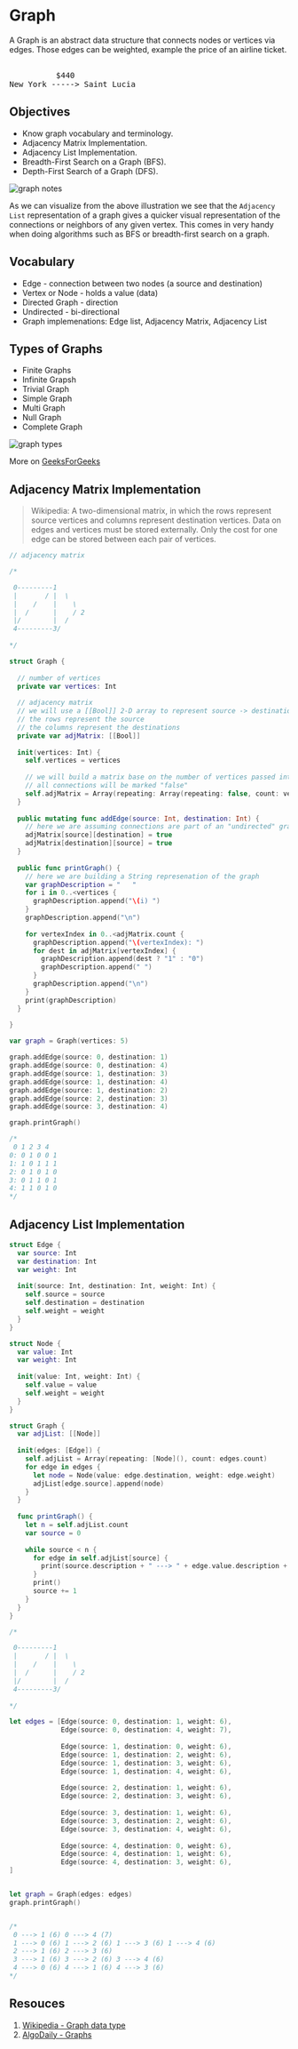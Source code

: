 # Graph

A Graph is an abstract data structure that connects nodes or vertices via edges. Those edges can be weighted, example the price of an airline ticket. 

<pre> 
          $440 
New York -----> Saint Lucia 
</pre> 

## Objectives 

* Know graph vocabulary and terminology.
* Adjacency Matrix Implementation.
* Adjacency List Implementation.
* Breadth-First Search on a Graph (BFS).
* Depth-First Search of a Graph (DFS).

![graph notes](https://user-images.githubusercontent.com/1819208/108640224-75fe0500-7466-11eb-9d6c-0b352060560c.jpg)

As we can visualize from the above illustration we see that the `Adjacency List` representation of a graph gives a quicker visual representation of the connections or neighbors of any given vertex. This comes in very handy when doing algorithms such as BFS or breadth-first search on a graph.

## Vocabulary

* Edge - connection between two nodes (a source and destination) 
* Vertex or Node - holds a value (data)
* Directed Graph - direction 
* Undirected - bi-directional
* Graph implemenations: Edge list, Adjacency Matrix, Adjacency List

## Types of Graphs

* Finite Graphs 
* Infinite Grapsh 
* Trivial Graph 
* Simple Graph 
* Multi Graph
* Null Graph 
* Complete Graph 

![graph types](https://media.geeksforgeeks.org/wp-content/uploads/simplegraph.png)

More on [GeeksForGeeks](https://www.geeksforgeeks.org/graph-types-and-applications/)


## Adjacency Matrix Implementation 

> Wikipedia: A two-dimensional matrix, in which the rows represent source vertices and columns represent destination vertices. Data on edges and vertices must be stored externally. Only the cost for one edge can be stored between each pair of vertices.


```swift 
// adjacency matrix

/*

 0---------1
 |       / |  \
 |    /    |    \
 |  /      |    / 2
 |/        |  /
 4---------3/
 
*/

struct Graph {
  
  // number of vertices
  private var vertices: Int
  
  // adjacency matrix
  // we will use a [[Bool]] 2-D array to represent source -> destination relationships
  // the rows represent the source
  // the columns represent the destinations
  private var adjMatrix: [[Bool]]
  
  init(vertices: Int) {
    self.vertices = vertices
    
    // we will build a matrix base on the number of vertices passed into the initializer
    // all connections will be marked "false"
    self.adjMatrix = Array(repeating: Array(repeating: false, count: vertices), count: vertices)
  }
  
  public mutating func addEdge(source: Int, destination: Int) {
    // here we are assuming connections are part of an "undirected" graph
    adjMatrix[source][destination] = true
    adjMatrix[destination][source] = true
  }
  
  public func printGraph() {
    // here we are building a String represenation of the graph
    var graphDescription = "   "
    for i in 0..<vertices {
      graphDescription.append("\(i) ")
    }
    graphDescription.append("\n")
    
    for vertexIndex in 0..<adjMatrix.count {
      graphDescription.append("\(vertexIndex): ")
      for dest in adjMatrix[vertexIndex] {
        graphDescription.append(dest ? "1" : "0")
        graphDescription.append(" ")
      }
      graphDescription.append("\n")
    }
    print(graphDescription)
  }
  
}

var graph = Graph(vertices: 5)

graph.addEdge(source: 0, destination: 1)
graph.addEdge(source: 0, destination: 4)
graph.addEdge(source: 1, destination: 3)
graph.addEdge(source: 1, destination: 4)
graph.addEdge(source: 1, destination: 2)
graph.addEdge(source: 2, destination: 3)
graph.addEdge(source: 3, destination: 4)

graph.printGraph()

/*
 0 1 2 3 4
0: 0 1 0 0 1
1: 1 0 1 1 1
2: 0 1 0 1 0
3: 0 1 1 0 1
4: 1 1 0 1 0
*/
```

## Adjacency List Implementation

```swift 
struct Edge {
  var source: Int
  var destination: Int
  var weight: Int
  
  init(source: Int, destination: Int, weight: Int) {
    self.source = source
    self.destination = destination
    self.weight = weight
  }
}

struct Node {
  var value: Int
  var weight: Int
  
  init(value: Int, weight: Int) {
    self.value = value
    self.weight = weight
  }
}

struct Graph {
  var adjList: [[Node]]
  
  init(edges: [Edge]) {
    self.adjList = Array(repeating: [Node](), count: edges.count)
    for edge in edges {
      let node = Node(value: edge.destination, weight: edge.weight)
      adjList[edge.source].append(node)
    }
  }
  
  func printGraph() {
    let n = self.adjList.count
    var source = 0
    
    while source < n {
      for edge in self.adjList[source] {
        print(source.description + " ---> " + edge.value.description + " (\(edge.weight))", terminator: " ")
      }
      print()
      source += 1
    }
  }
}

/*

 0---------1
 |       / |  \
 |    /    |    \
 |  /      |    / 2
 |/        |  /
 4---------3/
 
*/

let edges = [Edge(source: 0, destination: 1, weight: 6),
             Edge(source: 0, destination: 4, weight: 7),
             
             Edge(source: 1, destination: 0, weight: 6),
             Edge(source: 1, destination: 2, weight: 6),
             Edge(source: 1, destination: 3, weight: 6),
             Edge(source: 1, destination: 4, weight: 6),
             
             Edge(source: 2, destination: 1, weight: 6),
             Edge(source: 2, destination: 3, weight: 6),
             
             Edge(source: 3, destination: 1, weight: 6),
             Edge(source: 3, destination: 2, weight: 6),
             Edge(source: 3, destination: 4, weight: 6),
             
             Edge(source: 4, destination: 0, weight: 6),
             Edge(source: 4, destination: 1, weight: 6),
             Edge(source: 4, destination: 3, weight: 6),
]


let graph = Graph(edges: edges)
graph.printGraph()


/*
 0 ---> 1 (6) 0 ---> 4 (7)
 1 ---> 0 (6) 1 ---> 2 (6) 1 ---> 3 (6) 1 ---> 4 (6)
 2 ---> 1 (6) 2 ---> 3 (6)
 3 ---> 1 (6) 3 ---> 2 (6) 3 ---> 4 (6)
 4 ---> 0 (6) 4 ---> 1 (6) 4 ---> 3 (6)
*/
```

## Resouces 

1. [Wikipedia - Graph data type](https://en.wikipedia.org/wiki/Graph_(abstract_data_type))
2. [AlgoDaily - Graphs](https://algodaily.com/lessons/implementing-graphs-edge-list-adjacency-list-adjacency-matrix)
